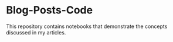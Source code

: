 # Blog-Posts-Code
This repository contains notebooks that demonstrate the concepts discussed in my articles.
